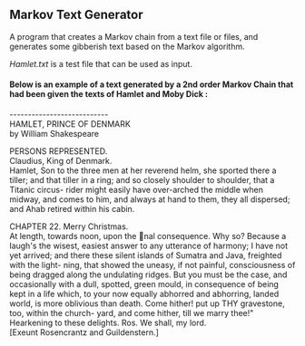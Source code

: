 <h2>Markov Text Generator</h2>

A program that creates a Markov chain from a text file or files, and generates some gibberish text based on the Markov algorithm.

<i>Hamlet.txt</i> is a test file that can be used as input. 

<h4>Below is an example of a text generated by a 2nd order Markov Chain that
had been given the texts of Hamlet and Moby Dick :</h4>
---------------------------
<br>HAMLET, PRINCE OF DENMARK<br>
by William Shakespeare

PERSONS REPRESENTED.<br>
Claudius, King of Denmark.<br>
Hamlet, Son to the three men at her reverend helm, she sported there a tiller; and
that tiller in a ring; and so closely shoulder to shoulder, that a Titanic circus-
rider might easily have over-arched the middle when midway, and comes to
him, and always at hand to them, they all dispersed; and Ahab retired within
his cabin.

CHAPTER 22. Merry Christmas.<br>
At length, towards noon, upon the nal consequence. Why so? Because a laugh's
the wisest, easiest answer to any utterance of harmony; I have not yet arrived;
and there these silent islands of Sumatra and Java, freighted with the light-
ning, that showed the uneasy, if not painful, consciousness of being dragged
along the undulating ridges. But you must be the case, and occasionally with
a dull, spotted, green mould, in consequence of being kept in a life which,
to your now equally abhorred and abhorring, landed world, is more oblivious
than death. Come hither! put up THY gravestone, too, within the church-
yard, and come hither, till we marry thee!"
Hearkening to these delights.
Ros. We shall, my lord.
<br>
[Exeunt Rosencrantz and Guildenstern.]
